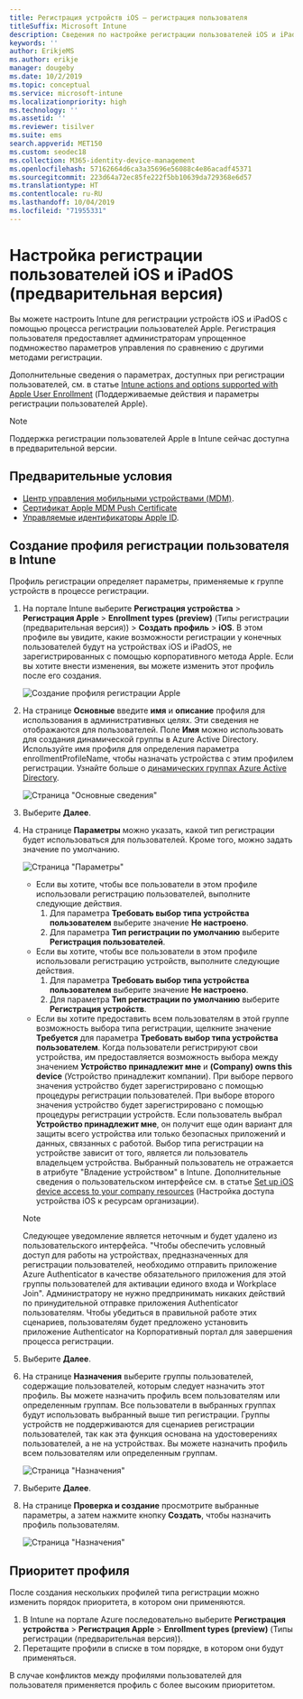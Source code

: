 ```yaml
---
title: Регистрация устройств iOS — регистрация пользователя
titleSuffix: Microsoft Intune
description: Сведения по настройке регистрации пользователей iOS и iPadOS.
keywords: ''
author: ErikjeMS
ms.author: erikje
manager: dougeby
ms.date: 10/2/2019
ms.topic: conceptual
ms.service: microsoft-intune
ms.localizationpriority: high
ms.technology: ''
ms.assetid: ''
ms.reviewer: tisilver
ms.suite: ems
search.appverid: MET150
ms.custom: seodec18
ms.collection: M365-identity-device-management
ms.openlocfilehash: 57162664d6ca3a35696e56088c4e86acadf45371
ms.sourcegitcommit: 223d64a72ec85fe222f5bb10639da729368e6d57
ms.translationtype: HT
ms.contentlocale: ru-RU
ms.lasthandoff: 10/04/2019
ms.locfileid: "71955331"
---
```

# <a name="set-up-ios-and-ipados-user-enrollment-preview"></a>Настройка регистрации пользователей iOS и iPadOS (предварительная версия)

Вы можете настроить Intune для регистрации устройств iOS и iPadOS с помощью процесса регистрации пользователей Apple. Регистрация пользователя предоставляет администраторам упрощенное подмножество параметров управления по сравнению с другими методами регистрации.

Дополнительные сведения о параметрах, доступных при регистрации пользователей, см. в статье [Intune actions and options supported with Apple User Enrollment](ios-user-enrollment-supported-actions.md) (Поддерживаемые действия и параметры регистрации пользователей Apple).

> [!NOTE]
> Поддержка регистрации пользователей Apple в Intune сейчас доступна в предварительной версии.

## <a name="prerequisites"></a>Предварительные условия
- [Центр управления мобильными устройствами (MDM)](../fundamentals/mdm-authority-set.md).
- [Сертификат Apple MDM Push Certificate](apple-mdm-push-certificate-get.md)
- [Управляемые идентификаторы Apple ID](https://support.apple.com/guide/apple-business-manager/mdm1c9622977/web).

## <a name="create-a-user-enrollment-profile-in-intune"></a>Создание профиля регистрации пользователя в Intune

Профиль регистрации определяет параметры, применяемые к группе устройств в процессе регистрации. 

1. На портале Intune выберите **Регистрация устройства** > **Регистрация Apple** > **Enrollment types (preview)** (Типы регистрации (предварительная версия))  > **Создать профиль** > **iOS**. В этом профиле вы увидите, какие возможности регистрации у конечных пользователей будут на устройствах iOS и iPadOS, не зарегистрированных с помощью корпоративного метода Apple. Если вы хотите внести изменения, вы можете изменить этот профиль после его создания.

    ![Создание профиля регистрации Apple](./media/ios-user-enrollment/create-profile.png)

2. На странице **Основные** введите **имя** и **описание** профиля для использования в административных целях. Эти сведения не отображаются для пользователей. Поле **Имя** можно использовать для создания динамической группы в Azure Active Directory. Используйте имя профиля для определения параметра enrollmentProfileName, чтобы назначать устройства с этим профилем регистрации. Узнайте больше о [динамических группах Azure Active Directory](https://docs.microsoft.com/azure/active-directory/active-directory-groups-dynamic-membership-azure-portal#rules-for-devices).

    ![Страница "Основные сведения"](./media/ios-user-enrollment/basics-page.png)


3. Выберите **Далее**.

4. На странице **Параметры** можно указать, какой тип регистрации будет использоваться для пользователей. Кроме того, можно задать значение по умолчанию.

    ![Страница "Параметры"](./media/ios-user-enrollment/settings-page.png)

    - Если вы хотите, чтобы все пользователи в этом профиле использовали регистрацию пользователей, выполните следующие действия.
        1. Для параметра **Требовать выбор типа устройства пользователем** выберите значение **Не настроено**.
        2. Для параметра **Тип регистрации по умолчанию** выберите **Регистрация пользователей**.
    - Если вы хотите, чтобы все пользователи в этом профиле использовали регистрацию устройств, выполните следующие действия.
        1. Для параметра **Требовать выбор типа устройства пользователем** выберите значение **Не настроено**.
        2. Для параметра **Тип регистрации по умолчанию** выберите **Регистрация устройств**.
    - Если вы хотите предоставить всем пользователям в этой группе возможность выбора типа регистрации, щелкните значение **Требуется** для параметра **Требовать выбор типа устройства пользователем**. Когда пользователи регистрируют свои устройства, им предоставляется возможность выбора между значением **Устройство принадлежит мне** и **(Company) owns this device** (Устройство принадлежит компании). При выборе первого значения устройство будет зарегистрировано с помощью процедуры регистрации пользователей. При выборе второго значения устройство будет зарегистрировано с помощью процедуры регистрации устройств. Если пользователь выбрал **Устройство принадлежит мне**, он получит еще один вариант для защиты всего устройства или только безопасных приложений и данных, связанных с работой. Выбор типа регистрации на устройстве зависит от того, является ли пользователь владельцем устройства. Выбранный пользователь не отражается в атрибуте "Владение устройством" в Intune. Дополнительные сведения о пользовательском интерфейсе см. в статье [Set up iOS device access to your company resources](https://docs.microsoft.com/intune-user-help/enroll-your-device-in-intune-ios) (Настройка доступа устройства iOS к ресурсам организации).
    
    > [!NOTE]
    > Следующее уведомление является неточным и будет удалено из пользовательского интерфейса.
    > "Чтобы обеспечить условный доступ для работы на устройствах, предназначенных для регистрации пользователей, необходимо отправить приложение Azure Authenticator в качестве обязательного приложения для этой группы пользователей для активации единого входа и Workplace Join".
    > Администратору не нужно предпринимать никаких действий по принудительной отправке приложения Authenticator пользователям. Чтобы убедиться в правильной работе этих сценариев, пользователям будет предложено установить приложение Authenticator на Корпоративный портал для завершения процесса регистрации.

5. Выберите **Далее**.

6. На странице **Назначения** выберите группы пользователей, содержащие пользователей, которым следует назначить этот профиль. Вы можете назначить профиль всем пользователям или определенным группам. Все пользователи в выбранных группах будут использовать выбранный выше тип регистрации. Группы устройств не поддерживаются для сценариев регистрации пользователей, так как эта функция основана на удостоверениях пользователей, а не на устройствах. Вы можете назначить профиль всем пользователям или определенным группам.

    ![Страница "Назначения"](./media/ios-user-enrollment/assignments-page.png)

7. Выберите **Далее**.

8. На странице **Проверка и создание** просмотрите выбранные параметры, а затем нажмите кнопку **Создать**, чтобы назначить профиль пользователям.

    ![Страница "Назначения"](./media/ios-user-enrollment/assignments-page.png)


## <a name="profile-priority"></a>Приоритет профиля

После создания нескольких профилей типа регистрации можно изменить порядок приоритета, в котором они применяются.

1. В Intune на портале Azure последовательно выберите **Регистрация устройства** > **Регистрация Apple** > **Enrollment types (preview)** (Типы регистрации (предварительная версия)).
2. Перетащите профили в списке в том порядке, в котором они будут применяться.

В случае конфликтов между профилями пользователей для пользователя применяется профиль с более высоким приоритетом.


